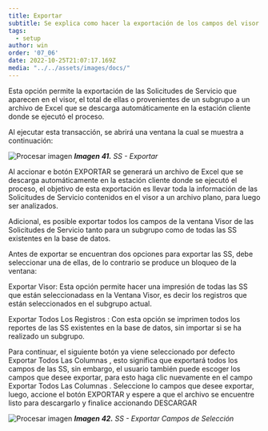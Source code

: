 ```yaml
---
title: Exportar
subtitle: Se explica como hacer la exportación de los campos del visor a excel. 
tags:
  - setup
author: win
order: '07_06'
date: 2022-10-25T21:07:17.169Z
media: "../../assets/images/docs/"
---
```


Esta opción <span class="mdi mdi-download"></span> permite la exportación de las Solicitudes de Servicio que aparecen en el visor, el total de ellas o provenientes de un subgrupo a un archivo de Excel que se descarga automáticamente en la estación cliente donde se ejecutó el proceso.

Al ejecutar esta transacción, se abrirá una ventana la cual se muestra a continuación:

![Procesar imagen](../../assets/images/cap07/chp07_img36.png)
_**Imagen 41.** SS - Exportar_

Al accionar e botón <a class="btn bg-gray cl-black">EXPORTAR</a> se generará un archivo de Excel que se descarga automáticamente en la estación cliente donde se ejecutó el proceso, el objetivo de esta exportación es llevar toda la información de las Solicitudes de Servicio contenidos en el visor a un archivo plano, para luego ser analizados.


Adicional, es posible exportar todos los campos de la ventana Visor de las Solicitudes de Servicio tanto para un subgrupo como de todas las SS existentes en la base de datos. 


Antes de exportar se encuentran dos opciones para exportar las SS, debe seleccionar una de ellas, de lo contrario se produce un bloqueo de la ventana:



<a class="btn cl-gray bg-white"><span class="mdi mdi-circle cl-blue pr-1"></span><span class="pr-1"> Exportar Visor</span></a>: Esta opción permite hacer una impresión de todas las SS que están seleccionadass en la Ventana Visor, es decir los registros que están seleccionados en el subgrupo actual.



<a class="btn cl-gray bg-white"><span class="mdi mdi-circle cl-blue pr-1"></span><span class="pr-1"> Exportar Todos Los Registros </span></a>: Con esta opción se imprimen todos los reportes de las SS existentes en la base de datos, sin importar si se ha realizado un subgrupo.

Para continuar, el siguiente botón ya viene seleccionado por defecto <a class="btn cl-gray"><span class="mdi mdi-checkbox-blank-outline"> Exportar Todos Las Columnas </span></a>, esto significa que exportará todos los campos de las SS, sin embargo, el usuario también puede escoger los campos que desee exportar, para esto haga clic nuevamente en el campo <a class="btn cl-gray"><span class="mdi mdi-checkbox-blank-outline"> Exportar Todos Las Columnas </span></a>. Seleccione lo campos que desee exportar, luego, accione el botón <a class="btn bg-gray cl-black">EXPORTAR</a> y espere a que el archivo se encuentre listo para descargarlo y finalice accionando <a class="btn bg-gray cl-black">DESCARGAR</a>



![Procesar imagen](../../assets/images/cap07/chp07_img37.png)
_**Imagen 42.** SS - Exportar Campos de Selección_

